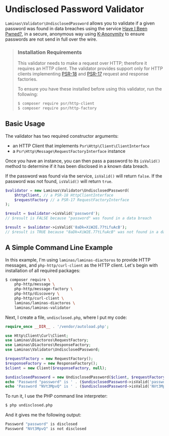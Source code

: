# Undisclosed Password Validator

`Laminas\Validator\UndisclosedPassword` allows you to validate if a given password was found in data breaches using the service [Have I Been Pwned?](https://www.haveibeenpwned.com), in a secure, anonymous way using [K-Anonymity](https://www.troyhunt.com/ive-just-launched-pwned-passwords-version-2) to ensure passwords are not send in full over the wire.

<!-- markdownlint-disable-next-line MD001 -->
> ### Installation Requirements
>
> This validator needs to make a request over HTTP; therefore it requires an HTTP client. The validator provides support only for HTTP clients implementing [PSR-18](https://www.php-fig.org/psr/psr-18/) and [PSR-17](https://www.php-fig.org/psr/psr-17/) request and response factories.
>
> To ensure you have these installed before using this validator, run the following:
>
> ```bash
> $ composer require psr/http-client
> $ composer require psr/http-factory
> ```

## Basic Usage

The validator has two required constructor arguments:

- an HTTP Client that implements `Psr\Http\Client\ClientInterface`
- a `Psr\Http\Message\RequestFactoryInterface` instance

Once you have an instance, you can then pass a password to its `isValid()` method to determine if it has been disclosed in a known data breach.

If the password was found via the service, `isValid()` will return `false`. If the password was not found, `isValid()` will return `true`.

```php
$validator = new Laminas\Validator\UndisclosedPassword(
    $httpClient, // a PSR-18 HttpClientInterface
    $requestFactory // a PSR-17 RequestFactoryInterface
);

$result = $validator->isValid('password');
// $result is FALSE because "password" was found in a data breach

$result = $validator->isValid('8aDk=XiW2E.77tLfuAcB');
// $result is TRUE because "8aDk=XiW2E.77tLfuAcB" was not found in a data breach
```

## A Simple Command Line Example

In this example, I'm using `laminas/laminas-diactoros` to provide HTTP messages, and `php-http/curl-client` as the HTTP client. Let's begin with installation of all required packages:

```bash
$ composer require \
    php-http/message \
    php-http/message-factory \
    php-http/discovery \
    php-http/curl-client \
    laminas/laminas-diactoros \
    laminas/laminas-validator
```

Next, I create a file, `undisclosed.php`, where I put my code:

```php
require_once __DIR__ . '/vendor/autoload.php';

use Http\Client\Curl\Client;
use Laminas\Diactoros\RequestFactory;
use Laminas\Diactoros\ResponseFactory;
use Laminas\Validator\UndisclosedPassword;

$requestFactory = new RequestFactory();
$responseFactory = new ResponseFactory();
$client = new Client($responseFactory, null);

$undisclosedPassword = new UndisclosedPassword($client, $requestFactory);
echo 'Password "password" is ' . ($undisclosedPassword->isValid('password') ? 'not disclosed' : 'disclosed') . PHP_EOL;
echo 'Password "NVt3MpvQ" is ' . ($undisclosedPassword->isValid('NVt3MpvQ') ? 'not disclosed' : 'disclosed') . PHP_EOL;
```

To run it, I use the PHP command line interpreter:

```bash
$ php undisclosed.php
```

And it gives me the following output:

```bash
Password "password" is disclosed
Password "NVt3MpvQ" is not disclosed
```
